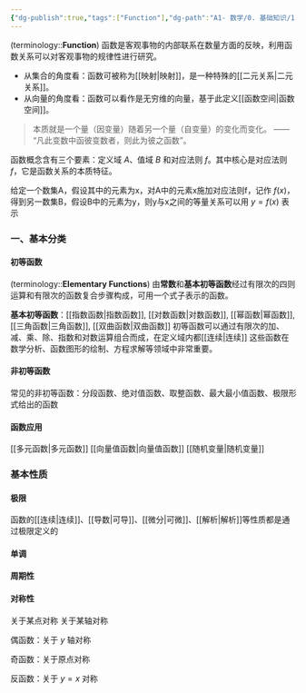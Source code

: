 ```yaml
---
{"dg-publish":true,"tags":["Function"],"dg-path":"A1- 数学/0. 基础知识/1.  函数.md","Level":1,"permalink":"/A1- 数学/0. 基础知识/1.  函数/","dgPassFrontmatter":true,"noteIcon":"","created":"2024-05-21T15:20:27.000+08:00","updated":"2025-07-01T16:40:00.000+08:00"}
---
```


(terminology::**Function**)
函数是客观事物的内部联系在数量方面的反映，利用函数关系可以对客观事物的规律性进行研究。
- 从集合的角度看：函数可被称为[[映射\|映射]]，是一种特殊的[[二元关系\|二元关系]]。
- 从向量的角度看：函数可以看作是无穷维的向量，基于此定义[[函数空间\|函数空间]]。

>本质就是一个量（因变量）随着另一个量（自变量）的变化而变化。 —— “凡此变数中函彼变数者，则此为彼之函数”。


函数概念含有三个要素：定义域 $A$、值域 $B$ 和对应法则 $f$。其中核心是对应法则 $f$，它是函数关系的本质特征。

给定一个数集A，假设其中的元素为x，对A中的元素x施加对应法则f，记作 $f(x)$，得到另一数集B，假设B中的元素为y，则y与x之间的等量关系可以用 $y=f(x)$ 表示

### 一、基本分类
#### 初等函数
(terminology::**Elementary Functions**)    由**常数**和**基本初等函数**经过有限次的四则运算和有限次的函数复合步骤构成，可用一个式子表示的函数。

**基本初等函数**：[[指数函数\|指数函数]], [[对数函数\|对数函数]], [[幂函数\|幂函数]], [[三角函数\|三角函数]], [[双曲函数\|双曲函数]]
初等函数可以通过有限次的加、减、乘、除、指数和对数运算组合而成，在定义域内都[[连续\|连续]]
这些函数在数学分析、函数图形的绘制、方程求解等领域中非常重要。

#### 非初等函数
常见的非初等函数：分段函数、绝对值函数、取整函数、最大最小值函数、极限形式给出的函数

#### 函数应用
[[多元函数\|多元函数]]
[[向量值函数\|向量值函数]]
[[随机变量\|随机变量]]

### 基本性质

#### 极限
函数的[[连续\|连续]]、[[导数\|可导]]、[[微分\|可微]]、[[解析\|解析]]等性质都是通过极限定义的

#### 单调

#### 周期性


#### 对称性
关于某点对称
关于某轴对称


偶函数：关于 $y$ 轴对称

奇函数：关于原点对称

反函数：关于 $y=x$ 对称







